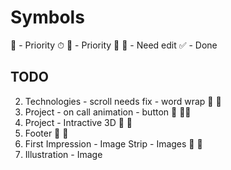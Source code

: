 # Symbols

📌 - Priority ⏱
💯 - Priority 💯
🥕 - Need edit
✅ - Done

## TODO

2. Technologies - scroll needs fix - word wrap      🥕      📌
3. Project -  on call animation - button            🥕      📌📌
4. Project - Intractive 3D                          🥕      📌
5. Footer                                           🥕      📌
6. First Impression - Image Strip - Images          🥕      📌
7. Illustration - Image 